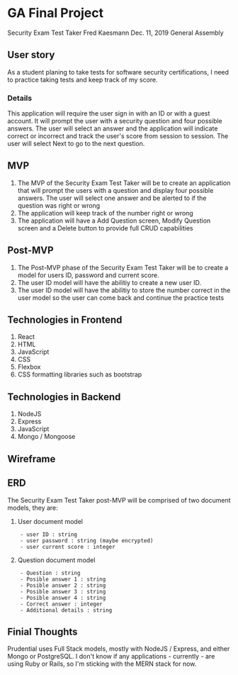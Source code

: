 # GA Final Project
Security Exam Test Taker
Fred Kaesmann
Dec. 11, 2019
General Assembly 

## User story
As a student planing to take tests for software security certifications, I need to practice taking tests and keep track of my score.

### Details
This application will require the user sign in with an ID or with a guest account.  It will prompt the user with a security question and four possible answers.  The user will select an answer and the application will indicate correct or incorrect and track the user's score from session to session. The user will select Next to go to the next question.

## MVP
1. The MVP of the Security Exam Test Taker will be to create an application that will prompt the users with a question and display four possible answers.  The user will select one answer and be alerted to if the question was right or wrong
2. The application will keep track of the number right or wrong
3. The application will have a Add Question screen, Modify Question screen and a Delete button to provide full CRUD capabilities


## Post-MVP
1. The Post-MVP phase of the Security Exam Test Taker will be to create a model for users ID, password and current score.
2. The user ID model will have the abilitiy to create a new user ID.
3. The user ID model will have the abilitiy to store the number correct in the user model so the user can come back and continue the practice tests

## Technologies in Frontend
1. React
2. HTML
3. JavaScript
4. CSS
5. Flexbox
6. CSS formatting libraries such as bootstrap

## Technologies in Backend
1. NodeJS
2. Express
3. JavaScript
4. Mongo / Mongoose

## Wireframe


## ERD
The Security Exam Test Taker post-MVP will be comprised of two document models, they are:
1. User document model
```
    - user ID : string
    - user password : string (maybe encrypted)
    - user current score : integer
```

2. Question document model
```
    - Question : string
    - Posible answer 1 : string
    - Posible answer 2 : string
    - Posible answer 3 : string
    - Posible answer 4 : string
    - Correct answer : integer
    - Additional details : string
```

## Finial Thoughts
Prudential uses Full Stack models, mostly with NodeJS / Express, and either Mongo or PostgreSQL.  I don't know if any applications - currently - are using Ruby or Rails, so I'm sticking with the MERN stack for now.

